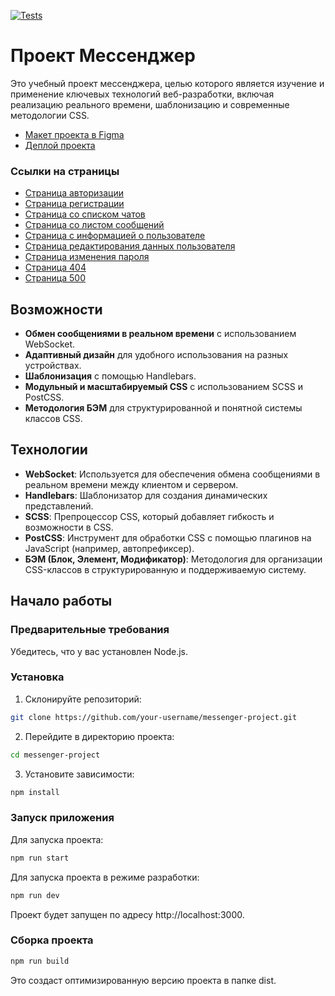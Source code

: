 [![Tests](https://github.com/nidal1992/middle.messenger.praktikum.yandex/actions/workflows/tests.yml/badge.svg)](https://github.com/nidal1992/middle.messenger.praktikum.yandex/actions/workflows/tests.yml)

# Проект Мессенджер

Это учебный проект мессенджера, целью которого является изучение и применение ключевых технологий веб-разработки,
включая реализацию реального времени, шаблонизацию и современные методологии CSS.

- [Макет проекта в Figma](https://www.figma.com/proto/nQjgrOrJ6mcyfwhopwK6S2/Messanger?node-id=40-625&t=QXz8PHXTqtCWdBsw-1)
- [Деплой проекта](https://messanger-nidal1992.netlify.app/)

### Ссылки на страницы

- [Страница авторизации](https://messanger-nidal1992.netlify.app/)
- [Страница регистрации](https://messanger-nidal1992.netlify.app/demonstrate-routes/register/)
- [Страница со списком чатов](https://messanger-nidal1992.netlify.app/demonstrate-routes/main-page/)
- [Страница со листом сообщений](https://messanger-nidal1992.netlify.app/demonstrate-routes/chat-message-list-page/)
- [Страница с информацией о пользователе](https://messanger-nidal1992.netlify.app/demonstrate-routes/settings-profile/)
- [Страница редактирования данных пользователя](https://messanger-nidal1992.netlify.app/demonstrate-routes/settings-edit/)
- [Страница изменения пароля](https://messanger-nidal1992.netlify.app/demonstrate-routes/change-password-page/)
- [Страница 404](https://messanger-nidal1992.netlify.app/demonstrate-routes/error-404/)
- [Страница 500](https://messanger-nidal1992.netlify.app/demonstrate-routes/error-500/)

## Возможности

- **Обмен сообщениями в реальном времени** с использованием WebSocket.
- **Адаптивный дизайн** для удобного использования на разных устройствах.
- **Шаблонизация** с помощью Handlebars.
- **Модульный и масштабируемый CSS** с использованием SCSS и PostCSS.
- **Методология БЭМ** для структурированной и понятной системы классов CSS.

## Технологии

- **WebSocket**: Используется для обеспечения обмена сообщениями в реальном времени между клиентом и сервером.
- **Handlebars**: Шаблонизатор для создания динамических представлений.
- **SCSS**: Препроцессор CSS, который добавляет гибкость и возможности в CSS.
- **PostCSS**: Инструмент для обработки CSS с помощью плагинов на JavaScript (например, автопрефиксер).
- **БЭМ (Блок, Элемент, Модификатор)**: Методология для организации CSS-классов в структурированную и поддерживаемую
  систему.

## Начало работы

### Предварительные требования

Убедитесь, что у вас установлен Node.js.

### Установка

1. Склонируйте репозиторий:

```bash
git clone https://github.com/your-username/messenger-project.git
```

2. Перейдите в директорию проекта:

```bash
cd messenger-project
```

3. Установите зависимости:

```bash
npm install
```

### Запуск приложения

Для запуска проекта:

```bash
npm run start
```

Для запуска проекта в режиме разработки:

```bash
npm run dev
```

Проект будет запущен по адресу http://localhost:3000.

### Сборка проекта

```bash
npm run build
```

Это создаст оптимизированную версию проекта в папке dist.
